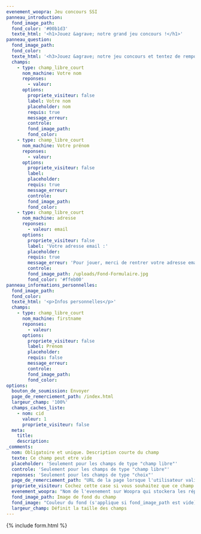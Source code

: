 ```yaml
---
evenement_woopra: Jeu concours SSI
panneau_introduction:
  fond_image_path:
  fond_color: '#00b1d3'
  texte_html: '<h1>Jouez &agrave; notre grand jeu concours !</h1>'
panneau_question:
  fond_image_path:
  fond_color:
  texte_html: '<h3>Jouez &agrave; notre jeu concours et tentez de remporter six mois de paniers hebdomadaires de produits alimentaires locaux gratuits !</h3>'
  champs:
    - type: champ_libre_court
      nom_machine: Votre nom
      reponses:
        - valeur:
      options:
        propriete_visiteur: false
        label: Votre nom
        placeholder: nom
        requis: true
        message_erreur:
        controle:
        fond_image_path:
        fond_color:
    - type: champ_libre_court
      nom_machine: Votre prénom
      reponses:
        - valeur:
      options:
        propriete_visiteur: false
        label:
        placeholder:
        requis: true
        message_erreur:
        controle:
        fond_image_path:
        fond_color:
    - type: champ_libre_court
      nom_machine: adresse
      reponses:
        - valeur: email
      options:
        propriete_visiteur: false
        label: 'Votre adresse email :'
        placeholder:
        requis: true
        message_erreur: 'Pour jouer, merci de rentrer votre adresse email'
        controle:
        fond_image_path: /uploads/Fond-Formulaire.jpg
        fond_color: '#ffeb00'
panneau_informations_personnelles:
  fond_image_path:
  fond_color:
  texte_html: '<p>Infos personnelles</p>'
  champs:
    - type: champ_libre_court
      nom_machine: firstname
      reponses:
        - valeur:
      options:
        propriete_visiteur: false
        label: Prénom
        placeholder:
        requis: false
        message_erreur:
        controle:
        fond_image_path:
        fond_color:
options:
  bouton_de_soumission: Envoyer
  page_de_remerciement_path: /index.html
  largeur_champ: '100%'
  champs_caches_liste:
    - nom: cid
      valeur: 1
      propriete_visiteur: false
  meta:
    title:
    description:
_comments:
  nom: Obligatoire et unique. Description courte du champ
  texte: Ce champ peut etre vide
  placeholder: 'Seulement pour les champs de type "champ libre"'
  controle: 'Seulement pour les champs de type "champ libre"'
  reponses: 'Seulement pour les champs de type "choix"'
  page_de_remerciement_path: "URL de la page lorsque l'utilisateur valide le formulaire"
  propriete_visiteur: Cochez cette case si vous souhaitez que ce champ remonte dans les propriétés du visiteur sur Woopra
  evenement_woopra: "Nom de l'evenement sur Woopra qui stockera les répondants"
  fond_image_path: Image de fond du champ
  fond_image: "Couleur du fond (s'applique si fond_image_path est vide)"
  largeur_champ: Définit la taille des champs
---
```

{% include form.html %}
